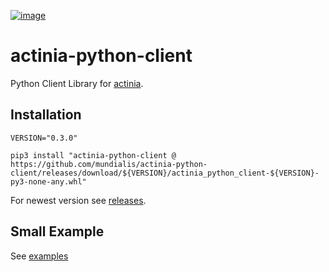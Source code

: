 [![image](https://img.shields.io/conda/vn/conda-forge/actinia-python-client.svg)](https://anaconda.org/conda-forge/actinia-python-client)

# actinia-python-client

Python Client Library for [actinia](https://actinia.mundialis.de/).

## Installation

```
VERSION="0.3.0"

pip3 install "actinia-python-client @ https://github.com/mundialis/actinia-python-client/releases/download/${VERSION}/actinia_python_client-${VERSION}-py3-none-any.whl"
```
For newest version see [releases](https://github.com/mundialis/actinia-python-client/releases).

## Small Example

See [examples](https://actinia-org.github.io/actinia-python-client/03_quickstart)
